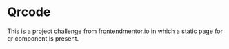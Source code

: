 # Qrcode
This is a project challenge from frontendmentor.io in which a static page for qr component is present.
